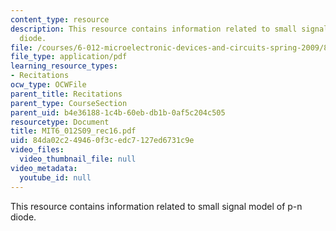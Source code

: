```yaml
---
content_type: resource
description: This resource contains information related to small signal model of p-n
  diode.
file: /courses/6-012-microelectronic-devices-and-circuits-spring-2009/84da02c249460f3cedc7127ed6731c9e_MIT6_012S09_rec16.pdf
file_type: application/pdf
learning_resource_types:
- Recitations
ocw_type: OCWFile
parent_title: Recitations
parent_type: CourseSection
parent_uid: b4e36188-1c4b-60eb-db1b-0af5c204c505
resourcetype: Document
title: MIT6_012S09_rec16.pdf
uid: 84da02c2-4946-0f3c-edc7-127ed6731c9e
video_files:
  video_thumbnail_file: null
video_metadata:
  youtube_id: null
---
```

This resource contains information related to small signal model of p-n diode.

